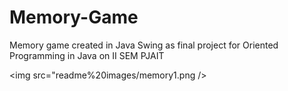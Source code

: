 # Memory-Game
Memory game created in Java Swing as final project for Oriented Programming in Java on II SEM PJAIT

<img src="readme%20images/memory1.png />
